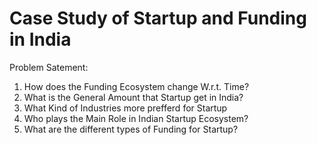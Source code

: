 
# Case Study of Startup and Funding in India

Problem Satement:    
1. How does the Funding Ecosystem change W.r.t. Time?
2. What is the General Amount that Startup get in India?
3. What Kind of Industries more prefferd for Startup
4. Who plays the Main Role in Indian Startup Ecosystem?
5. What are the different types of Funding for Startup?

